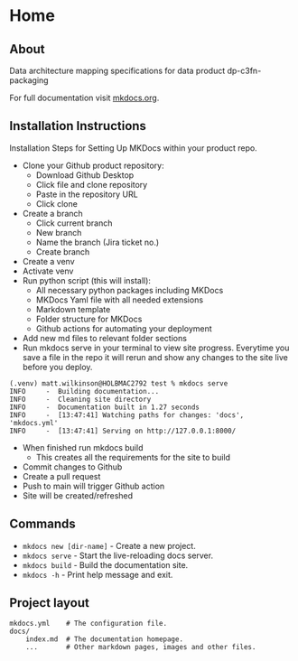 # Home

## About
Data architecture mapping specifications for data product dp-c3fn-packaging

For full documentation visit [mkdocs.org](https://www.mkdocs.org).

## Installation Instructions

Installation Steps for Setting Up MKDocs within your product repo.

* Clone your Github product repository:
    * Download Github Desktop
    * Click file and clone repository
    * Paste in the repository URL
    * Click clone
* Create a branch
    * Click current branch
    * New branch
    * Name the branch (Jira ticket no.)
    * Create branch
* Create a venv
* Activate venv
* Run python script (this will install):
    * All necessary python packages including MKDocs
    * MKDocs Yaml file with all needed extensions
    * Markdown template
    * Folder structure for MKDocs
    * Github actions for automating your deployment
* Add new md files to relevant folder sections
* Run mkdocs serve in your terminal to view site progress. Everytime you save a file in the repo it will rerun and show any changes to the site live before you deploy.
```
(.venv) matt.wilkinson@HOLBMAC2792 test % mkdocs serve  
INFO     -  Building documentation...  
INFO     -  Cleaning site directory  
INFO     -  Documentation built in 1.27 seconds  
INFO     -  [13:47:41] Watching paths for changes: 'docs', 'mkdocs.yml'  
INFO     -  [13:47:41] Serving on http://127.0.0.1:8000/
```
* When finished run mkdocs build
    * This creates all the requirements for the site to build
* Commit changes to Github
* Create a pull request
* Push to main will trigger Github action
* Site will be created/refreshed

## Commands

* `mkdocs new [dir-name]` - Create a new project.
* `mkdocs serve` - Start the live-reloading docs server.
* `mkdocs build` - Build the documentation site.
* `mkdocs -h` - Print help message and exit.

## Project layout

    mkdocs.yml    # The configuration file.
    docs/
        index.md  # The documentation homepage.
        ...       # Other markdown pages, images and other files.
